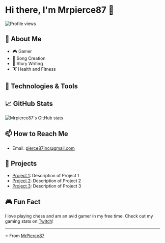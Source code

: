 # Hi there, I'm Mrpierce87 👋

![Profile views](https://gpvc.arturio.dev/Mrpierce87)

## 💼 About Me
- 🎮 Gamer
- 🎵 Song Creation
- 📖 Story Writing
- 🏋️ Health and Fitness

## 🚀 Technologies & Tools
<!-- Technologies & Tools section intentionally left blank -->

## 📈 GitHub Stats
![Mrpierce87's GitHub stats](https://github-readme-stats.vercel.app/api?username=Mrpierce87&show_icons=true&theme=radical)

## 📫 How to Reach Me
- Email: pierce87inc@gmail.com

## 🌟 Projects
- [Project 1](https://github.com/Mrpierce87/project1): Description of Project 1
- [Project 2](https://github.com/Mrpierce87/project2): Description of Project 2
- [Project 3](https://github.com/Mrpierce87/project3): Description of Project 3

## 🎮 Fun Fact
I love playing chess and am an avid gamer in my free time. Check out my gaming stats on [Twitch](https://www.twitch.tv/Mrpierce87)!

---

⭐️ From [MrPierce87](https://github.com/Mrpierce87)
